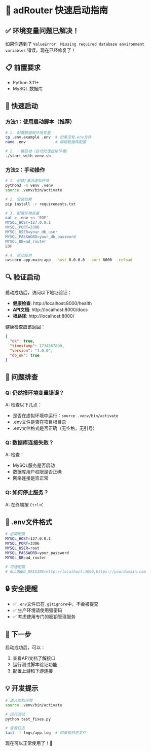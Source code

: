 # 🚀 adRouter 快速启动指南

## ✅ 环境变量问题已解决！

如果你遇到了 `ValueError: Missing required database environment variables` 错误，现在已经修复了！

## 📋 前置要求

- Python 3.11+
- MySQL 数据库

## 🔧 快速启动

### 方法1：使用启动脚本（推荐）

```bash
# 1. 配置数据库环境变量
cp .env.example .env  # 如果没有.env文件
nano .env             # 编辑数据库配置

# 2. 一键启动（自动处理虚拟环境）
./start_with_venv.sh
```

### 方法2：手动操作

```bash
# 1. 创建/激活虚拟环境
python3 -m venv .venv
source .venv/bin/activate

# 2. 安装依赖
pip install -r requirements.txt

# 3. 配置环境变量
cat > .env << 'EOF'
MYSQL_HOST=127.0.0.1
MYSQL_PORT=3306
MYSQL_USER=your_db_user
MYSQL_PASSWORD=your_db_password
MYSQL_DB=ad_router
EOF

# 4. 启动应用
uvicorn app.main:app --host 0.0.0.0 --port 8000 --reload
```

## 🔍 验证启动

启动成功后，访问以下地址验证：

- **健康检查**: http://localhost:8000/health
- **API文档**: http://localhost:8000/docs  
- **根路径**: http://localhost:8000/

健康检查应该返回：
```json
{
  "ok": true,
  "timestamp": 1734567890,
  "version": "1.0.0",
  "db_ok": true
}
```

## 🐛 问题排查

### Q: 仍然报环境变量错误？
A: 检查以下几点：
- 是否在虚拟环境中运行：`source .venv/bin/activate`
- .env文件是否在项目根目录
- .env文件格式是否正确（无空格，无引号）

### Q: 数据库连接失败？
A: 检查：
- MySQL服务是否启动
- 数据库用户权限是否正确
- 网络连接是否正常

### Q: 如何停止服务？
A: 在终端按 `Ctrl+C`

## 📁 .env文件格式

```bash
# 必需配置
MYSQL_HOST=127.0.0.1
MYSQL_PORT=3306
MYSQL_USER=root
MYSQL_PASSWORD=your_password
MYSQL_DB=ad_router

# 可选配置
# ALLOWED_ORIGINS=http://localhost:3000,https://yourdomain.com
```

## 🔒 安全提醒

- ✅ `.env`文件已在`.gitignore`中，不会被提交
- ✅ 生产环境请使用强密码
- ✅ 考虑使用专门的密钥管理服务

## 🎯 下一步

启动成功后，可以：
1. 查看API文档了解接口
2. 运行测试脚本验证功能
3. 配置上游和下游连接

## 💡 开发提示

```bash
# 进入虚拟环境
source .venv/bin/activate

# 运行测试
python test_fixes.py

# 查看日志
tail -f logs/app.log  # 如果有日志文件
```

现在可以正常使用了！🎉

